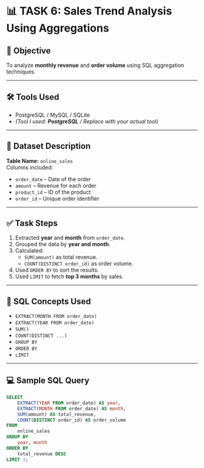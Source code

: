 # 📊 TASK 6: Sales Trend Analysis Using Aggregations

## 🎯 Objective
To analyze **monthly revenue** and **order volume** using SQL aggregation techniques.

---

## 🛠️ Tools Used
- PostgreSQL / MySQL / SQLite  
- _(Tool I used: **PostgreSQL** / Replace with your actual tool)_

---

## 📁 Dataset Description
**Table Name:** `online_sales`  
Columns included:
- `order_date` – Date of the order  
- `amount` – Revenue for each order  
- `product_id` – ID of the product  
- `order_id` – Unique order identifier

---

## ✅ Task Steps
1. Extracted **year** and **month** from `order_date`.
2. Grouped the data by **year and month**.
3. Calculated:
   - `SUM(amount)` as total revenue.
   - `COUNT(DISTINCT order_id)` as order volume.
4. Used `ORDER BY` to sort the results.
5. Used `LIMIT` to fetch **top 3 months** by sales.

---

## 🧠 SQL Concepts Used
- `EXTRACT(MONTH FROM order_date)`
- `EXTRACT(YEAR FROM order_date)`
- `SUM()`
- `COUNT(DISTINCT ...)`
- `GROUP BY`
- `ORDER BY`
- `LIMIT`

---

## 💻 Sample SQL Query

```sql
SELECT 
    EXTRACT(YEAR FROM order_date) AS year,
    EXTRACT(MONTH FROM order_date) AS month,
    SUM(amount) AS total_revenue,
    COUNT(DISTINCT order_id) AS order_volume
FROM 
    online_sales
GROUP BY 
    year, month
ORDER BY 
    total_revenue DESC
LIMIT 3;
